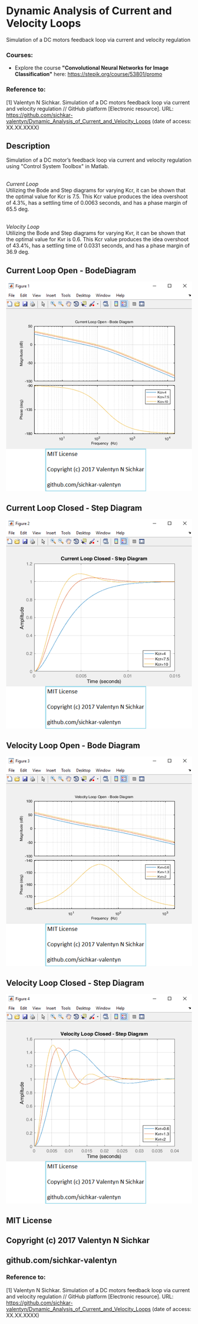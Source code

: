 # Dynamic Analysis of Current and Velocity Loops
Simulation of a DC motors feedback loop via current and velocity regulation

### Courses:
* Explore the course **"Convolutional Neural Networks for Image Classification"** here: https://stepik.org/course/53801/promo

### Reference to:
[1] Valentyn N Sichkar. Simulation of a DC motors feedback loop via current and velocity regulation // GitHub platform [Electronic resource]. URL: https://github.com/sichkar-valentyn/Dynamic_Analysis_of_Current_and_Velocity_Loops (date of access: XX.XX.XXXX)

## Description
Simulation of a DC motor’s feedback loop via current and velocity regulation using "Control System Toolbox" in Matlab.

<br/>_Current Loop_
<br/>Utilizing the Bode and Step diagrams for varying Kcr, it can be shown that the optimal value for Kcr is 7.5. This Kcr value produces the idea overshoot of 4.3%, has a settling time of 0.0063 seconds, and has a phase margin of 65.5 deg.

<br/>_Velocity Loop_
<br/>Utilizing the Bode and Step diagrams for varying Kvr, it can be shown that the optimal value for Kvr is 0.6. This Kcr value produces the idea overshoot of 43.4%, has a settling time of 0.0331 seconds, and has a phase margin of 36.9 deg.

## Current Loop Open - BodeDiagram
![Results](images/Current_Loop_Open-Bode_Diagram.png)

## Current Loop Closed - Step Diagram
![Results](images/Current_Loop_Closed-Step_Diagram.png)

## Velocity Loop Open - Bode Diagram
![Results](images/Velocity_Loop_Open-Bode_Diagram.png)

## Velocity Loop Closed - Step Diagram
![Results](images/Velocity_Loop_Closed-Step_Diagram.png)

## MIT License
## Copyright (c) 2017 Valentyn N Sichkar
## github.com/sichkar-valentyn
### Reference to:
[1] Valentyn N Sichkar. Simulation of a DC motors feedback loop via current and velocity regulation // GitHub platform [Electronic resource]. URL: https://github.com/sichkar-valentyn/Dynamic_Analysis_of_Current_and_Velocity_Loops (date of access: XX.XX.XXXX)
